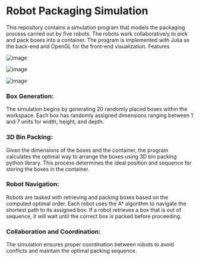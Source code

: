 # Robot Packaging Simulation

This repository contains a simulation program that models the packaging process carried out by five robots. The robots work collaboratively to pick and pack boxes into a container. The program is implemented with Julia as the back-end and OpenGL for the front-end visualization.
Features

![image](https://github.com/user-attachments/assets/dd4705ef-bd59-4aef-9bb1-c826e19372f1)

![image](https://github.com/user-attachments/assets/d67ee40f-206c-4049-a379-bc62674ca50a)

![image](https://github.com/user-attachments/assets/74630611-6771-46de-b6e4-02d08cb43039)

### Box Generation:
The simulation begins by generating 20 randomly placed boxes within the workspace.
Each box has randomly assigned dimensions ranging between 1 and 7 units for width, height, and depth.

### 3D Bin Packing:
Given the dimensions of the boxes and the container, the program calculates the optimal way to arrange the boxes using 3D bin packing python library.
This process determines the ideal position and sequence for storing the boxes in the container.

### Robot Navigation:
Robots are tasked with retrieving and packing boxes based on the computed optimal order.
Each robot uses the A* algorithm to navigate the shortest path to its assigned box.
If a robot retrieves a box that is out of sequence, it will wait until the correct box is packed before proceeding.

### Collaboration and Coordination:
The simulation ensures proper coordination between robots to avoid conflicts and maintain the optimal packing sequence.
